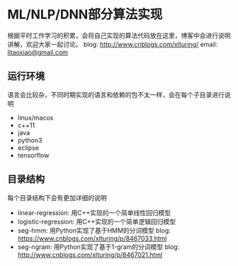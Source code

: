 # ML/NLP/DNN部分算法实现
根据平时工作学习的积累，会将自己实现的算法代码放在这里，博客中会进行说明讲解，欢迎大家一起讨论。
blog: http://www.cnblogs.com/xlturing/
email: litaoxiao@gmail.com

## 运行环境
语言会比较杂，不同时期实现的语言和依赖的包不太一样，会在每个子目录进行说明
* linux/macos
* c++11
* java
* python3
* eclipse
* tensorflow

## 目录结构
每个目录结构下会有更加详细的说明
* linear-regression: 用C++实现的一个简单线性回归模型
* logistic-regression: 用C++实现的一个简单逻辑回归模型
* seg-hmm: 用Python实现了基于HMM的分词模型 blog: https://www.cnblogs.com/xlturing/p/8467033.html
* seg-ngram: 用Python实现了基于1-gram的分词模型 blog: http://www.cnblogs.com/xlturing/p/8467021.html
